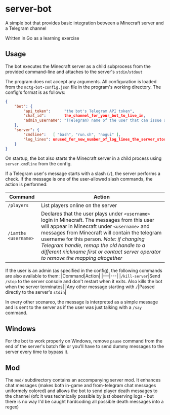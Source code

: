 # server-bot

A simple bot that provides basic integration between a Minecraft server and a
Telegram channel

Written in Go as a learning exercise

## Usage

The bot executes the Minecraft server as a child subprocess from the provided
command-line and attaches to the server's `stdin`/`stdout`

The program does not accept any arguments.
All configuration is loaded from the `mctg-bot-config.json` file in the
program's working directory.
The config's format is as follows:

```json
{
    "bot": {
        "api_token":      "the bot's Telegram API token",
        "chat_id":        the_channel_for_your_bot_to_live_in,
        "admin_username": "(Telegram) name of the user that can issue slash-commands. The server will start without it, but you will not be able to gracefully kill it with /kill-server"
    },
    "server": {
        "cmdline":   [ "bash", "run.sh", "nogui" ],
        "log_lines": unused_for_now_number_of_log_lines_the_server_stores_in_ram
    }
}
```

On startup, the bot also starts the Minecraft server in a child process using
`server.cmdline` from the config.

If a Telegram user's message starts with a slash (`/`), the server performs
a check.
If the message is one of the user-allowed slash commands, the action is
performed:

|Command|Action|
|---|---|
|`/players`|List players online on the server|
|`/iamthe <username>`|Declares that the user plays under `<username>` login in Minecraft. The messages from this user will appear in Minecraft under `<username>` and messages from Minecraft will contain the telegram username for this person. _Note: if changing Telegram handle, remap the old handle to a different nickname first or contact server operator to remove the mapping altogether_|

If the user is an admin (as specified in the config), the following commands
are also available to them:
|Command|Action|
|---|---|
|`/kill-server`|Send `/stop` to the server console and don't restart when it exits. Also kills the bot when the server terminates|
|Any other message starting with `/`|Passed directly to the server's `stdin`|

In every other scenareo, the message is interpreted as a simple message and
is sent to the server as if the user was just talking with a `/say` command.

## Windows

For the bot to work properly on Windows, remove `pause` command from the end
of the server's batch file or you'll have to send dummy messages to the server
every time to bypass it.

## Mod

The `mod/` subdirectory contains an accompanying server mod.
It enhances chat messages (makes both in-game and from-telegram chat messages
uniformely colored) and allows the bot to send player death messages to the
channel (ofc it was technically possible by just observing logs - but there
is no way I'd be caught hardcoding all possible death messages into a regex)
